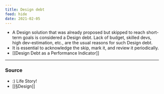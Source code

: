 ```yaml
---
title: Design debt
feed: hide
date: 2021-02-05
---
```


- A Design solution that was already proposed but skipped to reach short-term goals is considered a Design debt. Lack of budget, skilled devs, high dev-estimation, etc., are the usual reasons for such Design debt. 
- It is essential to acknowledge the skip, mark it, and review it periodically. 
- [[Design Debt as a Performance Indicator]]

--- 

### Source
- :) Life Story!
- [[§Design]]